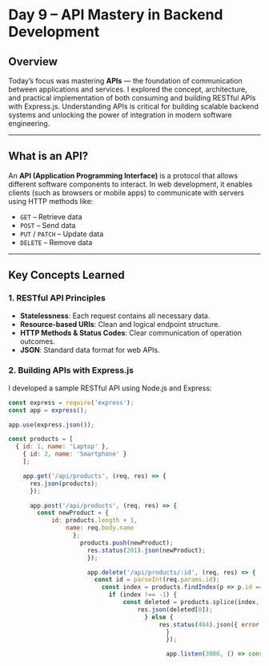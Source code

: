 # Day 9 – API Mastery in Backend Development

## Overview

Today’s focus was mastering **APIs** — the foundation of communication between applications and services. I explored the concept, architecture, and practical implementation of both consuming and building RESTful APIs with Express.js. Understanding APIs is critical for building scalable backend systems and unlocking the power of integration in modern software engineering.

---

## What is an API?

An **API (Application Programming Interface)** is a protocol that allows different software components to interact. In web development, it enables clients (such as browsers or mobile apps) to communicate with servers using HTTP methods like:

- `GET` – Retrieve data
- `POST` – Send data
- `PUT` / `PATCH` – Update data
- `DELETE` – Remove data

---

## Key Concepts Learned

### 1. RESTful API Principles

- **Statelessness**: Each request contains all necessary data.
- **Resource-based URIs**: Clean and logical endpoint structure.
- **HTTP Methods & Status Codes**: Clear communication of operation outcomes.
- **JSON**: Standard data format for web APIs.

### 2. Building APIs with Express.js

I developed a sample RESTful API using Node.js and Express:

```js
const express = require('express');
const app = express();

app.use(express.json());

const products = [
  { id: 1, name: 'Laptop' },
    { id: 2, name: 'Smartphone' }
    ];

    app.get('/api/products', (req, res) => {
      res.json(products);
      });

      app.post('/api/products', (req, res) => {
        const newProduct = {
            id: products.length + 1,
                name: req.body.name
                  };
                    products.push(newProduct);
                      res.status(201).json(newProduct);
                      });

                      app.delete('/api/products/:id', (req, res) => {
                        const id = parseInt(req.params.id);
                          const index = products.findIndex(p => p.id === id);
                            if (index !== -1) {
                                const deleted = products.splice(index, 1);
                                    res.json(deleted[0]);
                                      } else {
                                          res.status(404).json({ error: 'Product not found' });
                                            }
                                            });

                                            app.listen(3000, () => console.log('Server running on port 3000'));?